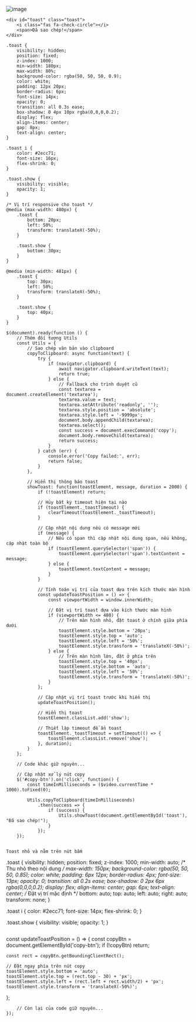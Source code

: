 ![image](https://github.com/user-attachments/assets/c2da3984-50b6-4f7b-8d30-0ca217b4ae77)
```
<div id="toast" class="toast">
    <i class="fas fa-check-circle"></i>
    <span>Đã sao chép!</span>
</div>
```

```
.toast {
    visibility: hidden;
    position: fixed;
    z-index: 1000;
    min-width: 180px;
    max-width: 80%;
    background-color: rgba(50, 50, 50, 0.9);
    color: white;
    padding: 12px 20px;
    border-radius: 6px;
    font-size: 14px;
    opacity: 0;
    transition: all 0.3s ease;
    box-shadow: 0 4px 10px rgba(0,0,0,0.2);
    display: flex;
    align-items: center;
    gap: 8px;
    text-align: center;
}

.toast i {
    color: #2ecc71;
    font-size: 16px;
    flex-shrink: 0;
}

.toast.show {
    visibility: visible;
    opacity: 1;
}

/* Vị trí responsive cho toast */
@media (max-width: 480px) {
    .toast {
        bottom: 20px;
        left: 50%;
        transform: translateX(-50%);
    }
    
    .toast.show {
        bottom: 30px;
    }
}

@media (min-width: 481px) {
    .toast {
        top: 30px;
        left: 50%;
        transform: translateX(-50%);
    }
    
    .toast.show {
        top: 40px;
    }
}
```

```
$(document).ready(function () {
    // Thêm đối tượng Utils
    const Utils = {
        // Sao chép văn bản vào clipboard
        copyToClipboard: async function(text) {
            try {
                if (navigator.clipboard) {
                    await navigator.clipboard.writeText(text);
                    return true;
                } else {
                    // Fallback cho trình duyệt cũ
                    const textarea = document.createElement('textarea');
                    textarea.value = text;
                    textarea.setAttribute('readonly', '');
                    textarea.style.position = 'absolute';
                    textarea.style.left = '-9999px';
                    document.body.appendChild(textarea);
                    textarea.select();
                    const success = document.execCommand('copy');
                    document.body.removeChild(textarea);
                    return success;
                }
            } catch (err) {
                console.error('Copy failed:', err);
                return false;
            }
        },
        
        // Hiển thị thông báo toast
        showToast: function(toastElement, message, duration = 2000) {
            if (!toastElement) return;
            
            // Hủy bất kỳ timeout hiện tại nào
            if (toastElement._toastTimeout) {
                clearTimeout(toastElement._toastTimeout);
            }
            
            // Cập nhật nội dung nếu có message mới
            if (message) {
                // Nếu có span thì cập nhật nội dung span, nếu không, cập nhật toàn bộ
                if (toastElement.querySelector('span')) {
                    toastElement.querySelector('span').textContent = message;
                } else {
                    toastElement.textContent = message;
                }
            }
            
            // Tính toán vị trí của toast dựa trên kích thước màn hình
            const updateToastPosition = () => {
                const viewportWidth = window.innerWidth;
                
                // Đặt vị trí toast dựa vào kích thước màn hình
                if (viewportWidth <= 480) {
                    // Trên màn hình nhỏ, đặt toast ở chính giữa phía dưới
                    toastElement.style.bottom = '20px';
                    toastElement.style.top = 'auto';
                    toastElement.style.left = '50%';
                    toastElement.style.transform = 'translateX(-50%)';
                } else {
                    // Trên màn hình lớn, đặt ở phía trên
                    toastElement.style.top = '40px';
                    toastElement.style.bottom = 'auto';
                    toastElement.style.left = '50%';
                    toastElement.style.transform = 'translateX(-50%)';
                }
            };
            
            // Cập nhật vị trí toast trước khi hiển thị
            updateToastPosition();
            
            // Hiển thị toast
            toastElement.classList.add('show');
            
            // Thiết lập timeout để ẩn toast
            toastElement._toastTimeout = setTimeout(() => {
                toastElement.classList.remove('show');
            }, duration);
        }
    };

    // Code khác giữ nguyên...

    // Cập nhật xử lý nút copy
    $('#copy-btn').on('click', function() {
        const timeInMilliseconds = ($video.currentTime * 1000).toFixed(0);
        
        Utils.copyToClipboard(timeInMilliseconds)
            .then(success => {
                if (success) {
                    Utils.showToast(document.getElementById('toast'), "Đã sao chép!");
                }
            });
    });


Toast nhỏ và nằm trên nút bấm
```
.toast {
    visibility: hidden;
    position: fixed;
    z-index: 1000;
    min-width: auto; /* Thu nhỏ theo nội dung */
    max-width: 150px;
    background-color: rgba(50, 50, 50, 0.85);
    color: white;
    padding: 6px 12px;
    border-radius: 4px;
    font-size: 13px;
    opacity: 0;
    transition: all 0.2s ease;
    box-shadow: 0 2px 6px rgba(0,0,0,0.2);
    display: flex;
    align-items: center;
    gap: 6px;
    text-align: center;
    /* Đặt vị trí mặc định */
    bottom: auto;
    top: auto;
    left: auto;
    right: auto;
    transform: none;
}

.toast i {
    color: #2ecc71;
    font-size: 14px;
    flex-shrink: 0;
}

.toast.show {
    visibility: visible;
    opacity: 1;
}
```

```
const updateToastPosition = () => {
    const copyBtn = document.getElementById('copy-btn');
    if (!copyBtn) return;
    
    const rect = copyBtn.getBoundingClientRect();
    
    // Đặt ngay phía trên nút copy
    toastElement.style.bottom = 'auto';
    toastElement.style.top = (rect.top - 30) + 'px';
    toastElement.style.left = (rect.left + rect.width/2) + 'px';
    toastElement.style.transform = 'translateX(-50%)';
};
```
    // Còn lại của code giữ nguyên...
});
```

